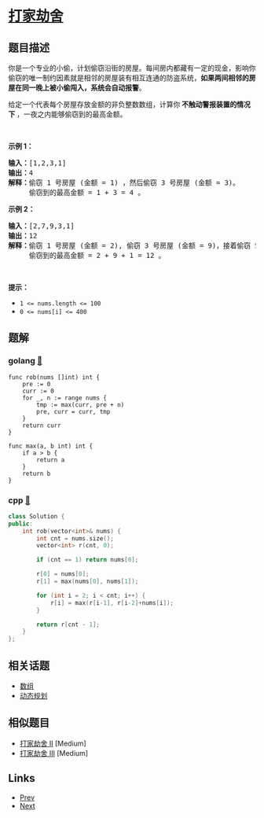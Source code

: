 
# [打家劫舍](https://leetcode-cn.com/problems/house-robber)

## 题目描述

<p>你是一个专业的小偷，计划偷窃沿街的房屋。每间房内都藏有一定的现金，影响你偷窃的唯一制约因素就是相邻的房屋装有相互连通的防盗系统，<strong>如果两间相邻的房屋在同一晚上被小偷闯入，系统会自动报警</strong>。</p>

<p>给定一个代表每个房屋存放金额的非负整数数组，计算你<strong> 不触动警报装置的情况下 </strong>，一夜之内能够偷窃到的最高金额。</p>

<p> </p>

<p><strong>示例 1：</strong></p>

<pre>
<strong>输入：</strong>[1,2,3,1]
<strong>输出：</strong>4
<strong>解释：</strong>偷窃 1 号房屋 (金额 = 1) ，然后偷窃 3 号房屋 (金额 = 3)。
     偷窃到的最高金额 = 1 + 3 = 4 。</pre>

<p><strong>示例 2：</strong></p>

<pre>
<strong>输入：</strong>[2,7,9,3,1]
<strong>输出：</strong>12
<strong>解释：</strong>偷窃 1 号房屋 (金额 = 2), 偷窃 3 号房屋 (金额 = 9)，接着偷窃 5 号房屋 (金额 = 1)。
     偷窃到的最高金额 = 2 + 9 + 1 = 12 。
</pre>

<p> </p>

<p><strong>提示：</strong></p>

<ul>
	<li><code>1 <= nums.length <= 100</code></li>
	<li><code>0 <= nums[i] <= 400</code></li>
</ul>


## 题解

### golang [🔗](house-robber.go) 
```golang
func rob(nums []int) int {
    pre := 0
    curr := 0
    for _, n := range nums {
        tmp := max(curr, pre + n)
        pre, curr = curr, tmp
    }
    return curr
}

func max(a, b int) int {
    if a > b {
        return a
    }
    return b
}
```
### cpp [🔗](house-robber.cpp) 
```cpp
class Solution {
public:
    int rob(vector<int>& nums) {
        int cnt = nums.size();
        vector<int> r(cnt, 0);

        if (cnt == 1) return nums[0];

        r[0] = nums[0];
        r[1] = max(nums[0], nums[1]);

        for (int i = 2; i < cnt; i++) {
            r[i] = max(r[i-1], r[i-2]+nums[i]);
        }

        return r[cnt - 1];
    }
};
```


## 相关话题

- [数组](../../tags/array.md) 
- [动态规划](../../tags/dynamic-programming.md) 


## 相似题目

- [打家劫舍 II](../house-robber-ii/README.md)  [Medium] 
- [打家劫舍 III](../house-robber-iii/README.md)  [Medium] 


## Links

- [Prev](../tenth-line/README.md) 
- [Next](../binary-tree-right-side-view/README.md) 

